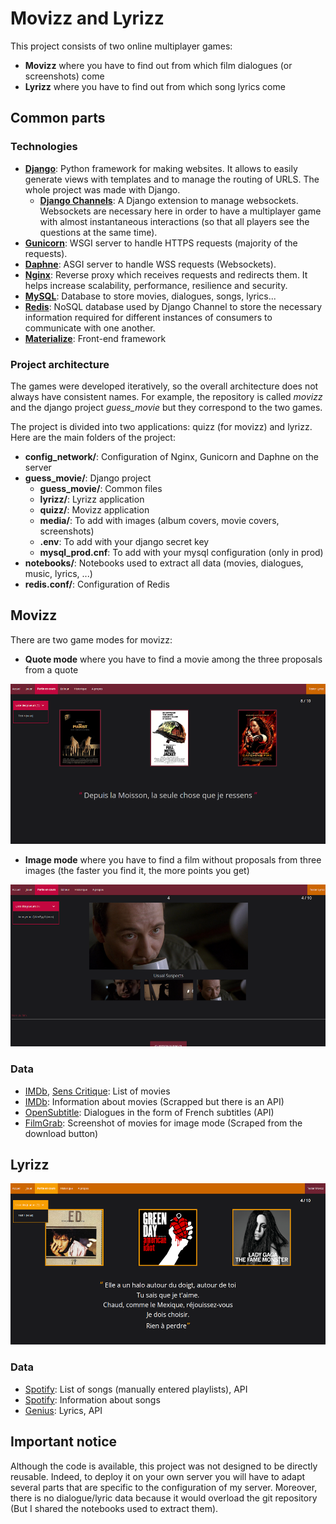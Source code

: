 # Movizz and Lyrizz
This project consists of two online multiplayer games:
- **Movizz** where you have to find out from which film dialogues (or screenshots) come
- **Lyrizz** where you have to find out from which song lyrics come


## Common parts

### Technologies

- **[Django](https://www.djangoproject.com/)**: Python framework for making websites. It allows to easily generate views with templates and to manage the routing of URLS. The whole project was made with Django.
  - **[Django Channels](https://channels.readthedocs.io/en/stable/)**: A Django extension to manage websockets. Websockets are necessary here in order to have a multiplayer game with almost instantaneous interactions (so that all players see the questions at the same time).
- **[Gunicorn](https://gunicorn.org/)**: WSGI server to handle HTTPS requests (majority of the requests).
- **[Daphne](https://github.com/django/daphne)**: ASGI server to handle WSS requests (Websockets).
- **[Nginx](https://www.nginx.com/)**: Reverse proxy which receives requests and redirects them. It helps increase scalability, performance, resilience and security.
- **[MySQL](https://www.mysql.com/)**: Database to store movies, dialogues, songs, lyrics...
- **[Redis](https://redis.io/)**: NoSQL database used by Django Channel to store the necessary information required for different instances of consumers to communicate with one another.
- **[Materialize](https://materializecss.com/)**: Front-end framework

### Project architecture
The games were developed iteratively, so the overall architecture does not always have consistent names.
For example, the repository is called _movizz_ and the django project _guess\_movie_ but they correspond to the two games.

The project is divided into two applications: quizz (for movizz) and lyrizz. Here are the main folders of the project:

- **config_network/**: Configuration of Nginx, Gunicorn and Daphne on the server
- **guess_movie/**: Django project
  - **guess_movie/**: Common files
  - **lyrizz/**: Lyrizz application
  - **quizz/**: Movizz application
  - **media/**: To add with images (album covers, movie covers, screenshots)
  - **.env**: To add with your django secret key
  - **mysql_prod.cnf**: To add with your mysql configuration (only in prod)
- **notebooks/**: Notebooks used to extract all data (movies, dialogues, music, lyrics, ...)
- **redis.conf/**: Configuration of Redis


## Movizz
There are two game modes for movizz: 
- **Quote mode** where you have to find a movie among the three proposals from a quote

![Movizz screenshot](assets/images/movizz_screenshot.png)

- **Image mode** where you have to find a film without proposals from three images (the faster you find it, the more points you get)

![Movizz image screenshot](assets/images/movizz_image_screenshot.png)


### Data
- [IMDb](https://www.imdb.com/), [Sens Critique](https://www.senscritique.com/): List of movies
- [IMDb](https://www.imdb.com/): Information about movies (Scrapped but there is an API)
- [OpenSubtitle](https://www.opensubtitles.org/fr): Dialogues in the form of French subtitles (API)
- [FilmGrab](https://film-grab.com/): Screenshot of movies for image mode (Scraped from the download button)

## Lyrizz
![Lyrizz screenshot](assets/images/lyrizz_screenshot.png)
### Data
- [Spotify](https://www.spotify.com/): List of songs (manually entered playlists), API
- [Spotify](https://www.spotify.com/): Information about songs
- [Genius](https://genius.com/): Lyrics, API

## Important notice
Although the code is available, this project was not designed to be directly reusable.
Indeed, to deploy it on your own server you will have to adapt several parts that are specific to the configuration of my server.
Moreover, there is no dialogue/lyric data because it would overload the git repository (But I shared the notebooks used to extract them).